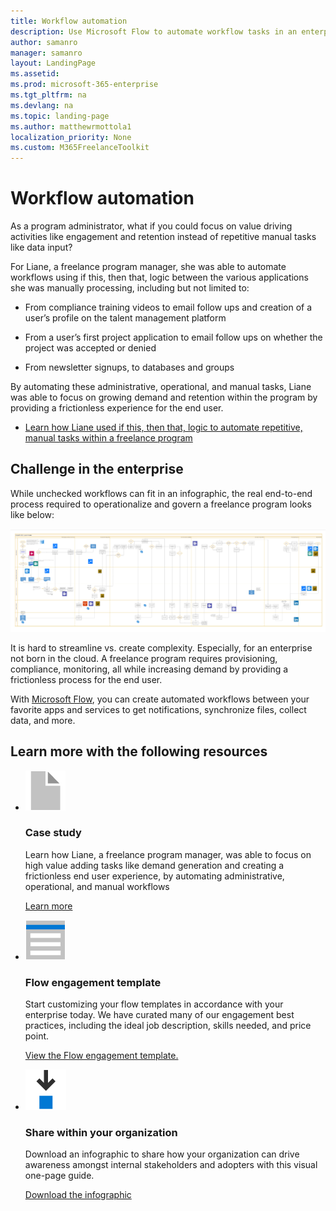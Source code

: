 ```yaml
---
title: Workflow automation
description: Use Microsoft Flow to automate workflow tasks in an enterprise freelance program
author: samanro
manager: samanro
layout: LandingPage
ms.assetid: 
ms.prod: microsoft-365-enterprise
ms.tgt_pltfrm: na
ms.devlang: na
ms.topic: landing-page
ms.author: matthewrmottola1
localization_priority: None 
ms.custom: M365FreelanceToolkit
---
```

Workflow automation
===================

As a program administrator, what if you could focus on value driving activities
like engagement and retention instead of repetitive manual tasks like data
input?

For Liane, a freelance program manager, she was able to automate workflows using
if this, then that, logic between the various applications she was manually
processing, including but not limited to:

-   From compliance training videos to email follow ups and creation of a user’s
    profile on the talent management platform

-   From a user’s first project application to email follow ups on whether the
    project was accepted or denied

-   From newsletter signups, to databases and groups

By automating these administrative, operational, and manual tasks, Liane was
able to focus on growing demand and retention within the program by providing a
frictionless experience for the end user.

-   [Learn how Liane used if this, then that, logic to automate repetitive, manual
tasks within a freelance
program](workflowautomationcasestudy.md)

Challenge in the enterprise
---------------------------

While unchecked workflows can fit in an infographic, the real end-to-end process
required to operationalize and govern a freelance program looks like below:

![Screenshot of the original Visio Operations doc](media/6a5f3b4c803c5a688cf7bc97dc62a19a.png)

It is hard to streamline vs. create complexity. Especially, for an enterprise
not born in the cloud. A freelance program requires provisioning, compliance,
monitoring, all while increasing demand by providing a frictionless process for
the end user.

With [Microsoft Flow](https://flow.microsoft.com/en-us/), you can create
automated workflows between your favorite apps and services to get
notifications, synchronize files, collect data, and more.

Learn more with the following resources 
-----------------------------------------

<ul class="panelContent cardsF cols cols2">
    <li>
        <div class="cardSize">
            <div class="cardPadding">
                <div class="card">
                    <div class="cardImageOuter">
                        <div class="cardImage">
                            <img src="media/document.png" alt="a document icon" />
                        </div>
                    </div>
                    <div class="cardText">
                        <h3>Case study</h3>
                        <p>Learn how Liane, a freelance program manager, was able to focus on high value adding tasks like demand generation and creating a frictionless end user experience, by automating administrative, operational, and manual workflows</p>
                        <p><a href="workflowautomationcasestudy.md">Learn more</a></p>
                    </div>
                </div>
            </div>
        </div>
    </li>
    <li>
        <div class="cardSize">
            <div class="cardPadding">
                <div class="card">
                    <div class="cardImageOuter">
                        <div class="cardImage">
                            <img src="media/bill-blue.png" alt="A job posting template icon" />
                        </div>
                    </div>
                    <div class="cardText">
                        <h3>Flow engagement template</h3>
                        <p>Start customizing your flow templates in accordance with your enterprise today. We have curated many of our engagement best practices, including the ideal job description, skills needed, and price point.</p>
                        <p><a href="flowengagementtemplate.md">View the Flow engagement template.</a></p>
                    </div>
                </div>
            </div>
        </div>
    </li>
    <li>
        <div class="cardSize">
            <div class="cardPadding">
                <div class="card">
                    <div class="cardImageOuter">
                        <div class="cardImage">
                            <img src="media/download-blue.png" alt="Downloadable infographic" />
                        </div>
                    </div>
                    <div class="cardText">
                        <h3>Share within your organization</h3>
                        <p>Download an infographic to share how your organization can drive awareness amongst internal stakeholders and adopters with this visual one-page guide.</p>
                        <p><a href="">Download the infographic</a></p>
                    </div>
                </div>
            </div>
        </div>
    </li>
</ul>

